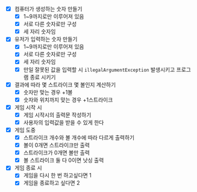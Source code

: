 - [x] 컴퓨터가 생성하는 숫자 만들기
    - [x] 1~9까지로만 이루어져 있음
    - [x] 서로 다른 숫자로만 구성
    - [x] 세 자리 숫자임
- [x] 유저가 입력하는 숫자 만들기
  - [x] 1~9까지로만 이루어져 있음
  - [x] 서로 다른 숫자로만 구성
  - [x] 세 자리 숫자임
  - [x] 만일 잘못된 값을 입력할 시 `illegalArgumentException` 발생시키고
  프로그램 종료 시키기
- [x] 결과에 따라 몇 스트라이크 몇 볼인지 계산하기
  - [x] 숫자만 맞는 경우 +1볼
  - [x] 숫자와 위치까지 맞는 경우 +1스트라이크
- [x] 게임 시작 시
  - [x] 게임 시작시의 출력문 작성하기
  - [x] 사용자의 입력값을 받을 수 있게 한다
- [x] 게임 도중
  - [x] 스트라이크 개수와 볼 개수에 따라 다르게 출력하기
  - [x] 볼이 0개면 스트라이크만 출력
  - [x] 스트라이크가 0개면 볼만 출력
  - [x] 볼 스트라이크 둘 다 0이면 낫싱 출력
- [x] 게임 종료 시
  - [x] 게임을 다시 한 번 하고싶다면 1
  - [x] 게임을 종료하고 싶다면 2